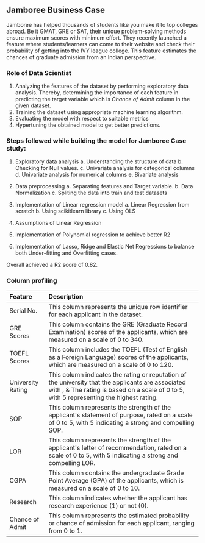 ## Jamboree Business Case
Jamboree has helped thousands of students like you make it to top colleges abroad. Be it GMAT, GRE or SAT, their unique problem-solving methods ensure maximum scores with minimum effort.
They recently launched a feature where students/learners can come to their website and check their probability of getting into the IVY league college. This feature estimates the chances of graduate admission from an Indian perspective.

### Role of Data Scientist
1. Analyzing the features of the dataset by performing exploratory data analysis. Thereby, determining the importance of each feature in predicting the target variable which is _Chance of Admit_ column in the given dataset. 
2. Training the dataset using appropriate machine learning algorithm.
3. Evaluating the model with respect to suitable metrics
4. Hypertuning the obtained model to get better predictions. 

### Steps followed while building the model for Jamboree Case study:
1. Exploratory data analysis
    a. Understanding the structure of data
  b. Checking for Null values.
  c. Univariate analysis for categorical columns
  d. Univariate analysis for numerical columns
  e. Bivariate analysis 

2. Data preprocessing 
  a. Separating features and Target variable.
  b. Data Normalization
  c. Spliting the data into train and test datasets

3. Implementation of Linear regression model
  a. Linear Regression from scratch
  b. Using scikitlearn library
  c. Using OLS

4. Assumptions of Linear Regression
5. Implementation of Polynomial regression to achieve better R2
6. Implementation of Lasso, Ridge and Elastic Net Regressions to balance both Under-fitting and Overfitting cases.

Overall achieved a R2 score of 0.82.
### Column profiling
| Feature | Description |
|:--------|:------------|
|Serial No.| This column represents the unique row identifier for each applicant in the dataset.|
|GRE Scores| This column contains the GRE (Graduate Record Examination) scores of the applicants, which are measured on a scale of 0 to 340.|
|TOEFL Scores| This column includes the TOEFL (Test of English as a Foreign Language) scores of the applicants, which are measured on a scale of 0 to 120.|
|University Rating| This column indicates the rating or reputation of the university that the applicants are associated with , & The rating is based on a scale of 0 to 5, with 5 representing the highest rating.|
|SOP|This column represents the strength of the applicant's statement of purpose, rated on a scale of 0 to 5, with 5 indicating a strong and compelling SOP.|
|LOR| This column represents the strength of the applicant's letter of recommendation, rated on a scale of 0 to 5, with 5 indicating a strong and compelling LOR.|
|CGPA| This column contains the undergraduate Grade Point Average (GPA) of the applicants, which is measured on a scale of 0 to 10.|
|Research| This column indicates whether the applicant has research experience (1) or not (0).|
|Chance of Admit| This column represents the estimated probability or chance of admission for each applicant, ranging from 0 to 1.|


